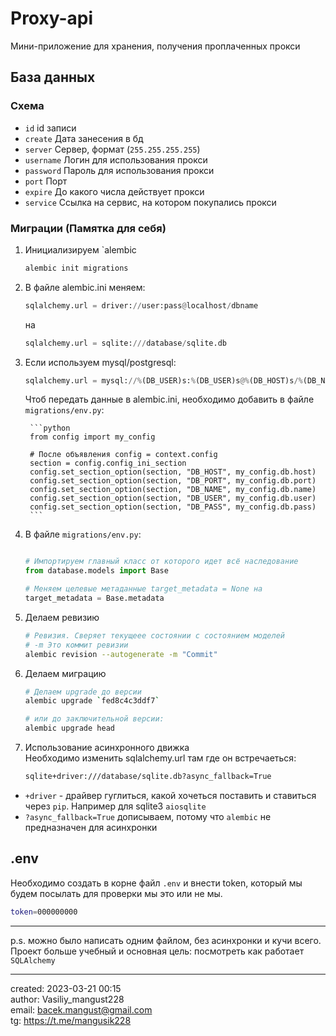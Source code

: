 # Proxy-api
Мини-приложение для хранения, получения проплаченных прокси

## База данных

### Схема
- `id` id записи
- `create` Дата занесения в бд
- `server` Сервер, формат (`255.255.255.255`)
- `username` Логин для использования прокси
- `password` Пароль для использования прокси
- `port` Порт
- `expire` До какого числа действует прокси 
- `service` Ссылка на сервис, на котором покупались прокси


### Миграции (Памятка для себя)
1. Инициализируем `alembic

    ```bash
    alembic init migrations
    ```

1. В файле alembic.ini меняем:  
    ```python
    sqlalchemy.url = driver://user:pass@localhost/dbname  
    ```
    на  
    ```python
    sqlalchemy.url = sqlite:///database/sqlite.db
    ```

1. Если используем mysql/postgresql:  
    ```python
    sqlalchemy.url = mysql://%(DB_USER)s:%(DB_USER)s@%(DB_HOST)s/%(DB_NAME)s
    ```
    Чтоб передать данные в alembic.ini, необходимо добавить в файле `migrations/env.py`: 

        ```python
        from config import my_config

        # После объявления config = context.config
        section = config.config_ini_section
        config.set_section_option(section, "DB_HOST", my_config.db.host)
        config.set_section_option(section, "DB_PORT", my_config.db.port)
        config.set_section_option(section, "DB_NAME", my_config.db.name)
        config.set_section_option(section, "DB_USER", my_config.db.user)
        config.set_section_option(section, "DB_PASS", my_config.db.pass)
        ```
1. В файле `migrations/env.py`: 
    ```python

    # Импортируем главный класс от которого идет всё наследование
    from database.models import Base

    # Меняем целевые метаданные target_metadata = None на 
    target_metadata = Base.metadata

    ```

1. Делаем ревизию

    ```bash
    # Ревизия. Сверяет текущеее состоянии с состоянием моделей
    # -m Это коммит ревизии
    alembic revision --autogenerate -m "Commit"
    ```

1. Делаем миграцию
    ```bash
    # Делаем upgrade до версии
    alembic upgrade `fed8c4c3ddf7`

    # или до заключительной версии:
    alembic upgrade head
    ```

1. Использование асинхронного движка  
    Необходимо изменить sqlalchemy.url там где он встречаеться:
    ```bash
    sqlite+driver:///database/sqlite.db?async_fallback=True
    ```
- `+driver` - драйвер гуглиться, какой хочеться поставить и ставиться через `pip`. Например для sqlite3 `aiosqlite`
- `?async_fallback=True` дописываем, потому что `alembic` не предназначен для асинхронки


## .env 
Необходимо создать в корне файл `.env` и внести token, который мы будем посылать для проверки мы это или не мы.
```bash
token=000000000
```


---
p.s. можно было написать одним файлом, без асинхронки и кучи всего.  
Проект больше учебный и основная цель: посмотреть как работает `SQLAlchemy`

---

created: 2023-03-21 00:15  
author: Vasiliy_mangust228  
email: <a href="mailto:bacek.mangust@gmail.com">bacek.mangust@gmail.com</a>  
tg: https://t.me/mangusik228  
            